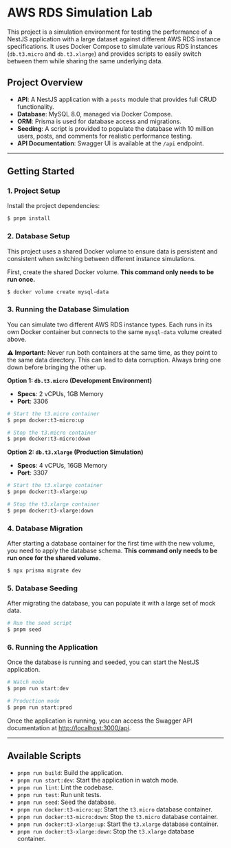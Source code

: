 # AWS RDS Simulation Lab

This project is a simulation environment for testing the performance of a NestJS application with a large dataset against different AWS RDS instance specifications. It uses Docker Compose to simulate various RDS instances (`db.t3.micro` and `db.t3.xlarge`) and provides scripts to easily switch between them while sharing the same underlying data.

## Project Overview

- **API**: A NestJS application with a `posts` module that provides full CRUD functionality.
- **Database**: MySQL 8.0, managed via Docker Compose.
- **ORM**: Prisma is used for database access and migrations.
- **Seeding**: A script is provided to populate the database with 10 million users, posts, and comments for realistic performance testing.
- **API Documentation**: Swagger UI is available at the `/api` endpoint.

---

## Getting Started

### 1. Project Setup

Install the project dependencies:

```bash
$ pnpm install
```

### 2. Database Setup

This project uses a shared Docker volume to ensure data is persistent and consistent when switching between different instance simulations. 

First, create the shared Docker volume. **This command only needs to be run once.**

```bash
$ docker volume create mysql-data
```

### 3. Running the Database Simulation

You can simulate two different AWS RDS instance types. Each runs in its own Docker container but connects to the same `mysql-data` volume created above.

**⚠️ Important:** Never run both containers at the same time, as they point to the same data directory. This can lead to data corruption. Always bring one down before bringing the other up.

**Option 1: `db.t3.micro` (Development Environment)**
- **Specs**: 2 vCPUs, 1GB Memory
- **Port**: 3306

```bash
# Start the t3.micro container
$ pnpm docker:t3-micro:up

# Stop the t3.micro container
$ pnpm docker:t3-micro:down
```

**Option 2: `db.t3.xlarge` (Production Simulation)**
- **Specs**: 4 vCPUs, 16GB Memory
- **Port**: 3307

```bash
# Start the t3.xlarge container
$ pnpm docker:t3-xlarge:up

# Stop the t3.xlarge container
$ pnpm docker:t3-xlarge:down
```

### 4. Database Migration

After starting a database container for the first time with the new volume, you need to apply the database schema. **This command only needs to be run once for the shared volume.**

```bash
$ npx prisma migrate dev
```

### 5. Database Seeding

After migrating the database, you can populate it with a large set of mock data.

```bash
# Run the seed script
$ pnpm seed
```

### 6. Running the Application

Once the database is running and seeded, you can start the NestJS application.

```bash
# Watch mode
$ pnpm run start:dev

# Production mode
$ pnpm run start:prod
```

Once the application is running, you can access the Swagger API documentation at [http://localhost:3000/api](http://localhost:3000/api).

---

## Available Scripts

- `pnpm run build`: Build the application.
- `pnpm run start:dev`: Start the application in watch mode.
- `pnpm run lint`: Lint the codebase.
- `pnpm run test`: Run unit tests.
- `pnpm run seed`: Seed the database.
- `pnpm run docker:t3-micro:up`: Start the `t3.micro` database container.
- `pnpm run docker:t3-micro:down`: Stop the `t3.micro` database container.
- `pnpm run docker:t3-xlarge:up`: Start the `t3.xlarge` database container.
- `pnpm run docker:t3-xlarge:down`: Stop the `t3.xlarge` database container.